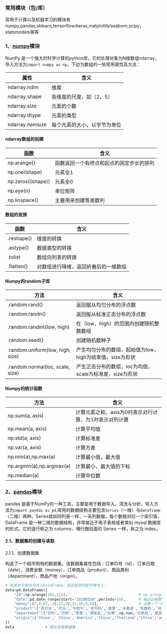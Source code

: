 ### 常用模块（包/库）

常用于计算以及机器学习的模块有numpy,pandas,sklearn,tensorflow/keras,matplotlib/seaborn,scipy，statsmodels等等

### 1、[numpy](<https://numpy.org>)模块

NumPy 是一个强大的科学计算的python库，它的处理对象为N维数组ndarray，导入方法为`import numpy as np`，下边为数组的一些常用属性及方法：

| 属性| 含义|
| ---| ---|
| ndarray.ndim| 维度|
| ndarray.shape| 各维度的尺度，如（2，5）|
| ndarray.size| 元素的个数|
| ndarray.dtype| 元素的类型|
| ndarray.itemsize| 每个元素的大小，以字节为单位|

#### ndarray数组的创建

| 函数| 含义|
| ---| ---|
| np.arange()| 函数返回一个有终点和起点的固定步长的排列|
| np.one(shape)| 元素全1|
| np.zeros((shape))| 元素全0|
| np.eye(n)| 单位矩阵|
| np.linspace()| 主要用来创建等差数列|

#### 数组的变换

| 函数| 含义|
| ---| ---|
| .reshape()| 维度的转换|
| .astype()| 数据类型的转换|
| .tolist| 数组向列表的转换|
| .flatten()| 对数组进行降维，返回折叠后的一维数组|

#### Numpy的random子库

| 方法| 含义|
| --| --|
| .random.rand()| 返回服从均匀分布的浮点数|
| .random.randn()| 返回服从标准正态分布的浮点数|
| .random.randint(low, high)| 在（low，high）的范围内创建随机整数数组|
| .random.seed()| 创建随机数种子|
| .random.uniform(low, high, size)| 产生均匀分布的数组，起始值为low，high为结束值，size为形状|
| .random.normal(loc, scale, size)| 产生正态分布的数组，loc为均值，scale为标准差，size为形状|

#### Numpy的统计函数

| 方法| 含义|
| --| --|
| np.sum(a, axis)| 计算元素之和，axis为0时表示对行计算，为1时表示对列计算|
| np.mean(a, axis)| 计算平均值|
| np.std(a, axis)| 计算标准差|
| np.var(a, axis)| 计算方差|
| np.min(a),np.max(a)| 计算最小值，最大值|
| np.argmin(a),np.argmax(a)| 计算最小，最大值的下标|
| np.median(a)| 计算中位数|

### 2、[pandas](<https://pandas.pydata.org/>)模块

pandas 是基于NumPy的一种工具，主要是用于数据导入，清洗与分析，导入方法为`import pandas as pd`,常用的数据结构主要包含`Series`（一维）与`Dataframe`（二维）两种。Series就如同列表一样，一系列数据，每个数据对应一个索引值，DataFrame 是一种二维的数据结构，非常接近于电子表格或者类似 mysql 数据库的形式。它的竖行称之为 columns，横行跟前面的 Series 一样，称之为 index。

#### 2.1、数据集的创建与读取

2.1.1、创建数据集

构造了一个超市购物的数据集，该数据集属性包括：订单ID号（id）、订单日期（date）、消费金额（money）、订单商品（product）、商品类别（department）、商品产地（origin）。

```python
# 列表和字典均可传入DataFrame，我这里用的是字典传入：
data=pd.DataFrame({
    "id":np.arange(101,111),                                # np.arange会自动输出范围内的数据，这里会输出101~110的id号。
    "date":pd.date_range(start="20200310",periods=10),      # 输出日期数据，设置周期为10，注意这里的周期数应该与数据条数相等。
    "money":[5,4,65,-10,15,20,35,16,6,20],                  # 设置一个-10的坑，下面会填（好惨，自己给自己挖坑，幸亏不准备跳~）
    "product":['苏打水','可乐','牛肉干','老干妈','菠萝','冰激凌','洗面奶','洋葱','牙膏','薯片'],
    "department":['饮料','饮料','零食','调味品','水果',np.nan,'日用品','蔬菜','日用品','零食'],                # 再设置一个空值的坑
    "origin":['China',' China','America','China','Thailand','China','america','China','China','Japan']     # 再再设置一个america的坑
})
data              # 输出查看数据集
```


